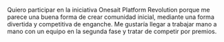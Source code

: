 Quiero participar en la iniciativa Onesait Platform Revolution porque
me parece una buena forma de crear comunidad inicial, mediante una forma
divertida y competitiva de enganche. Me gustaría llegar a trabajar mano 
a mano con un equipo en la segunda fase y tratar de competir por premios. 
